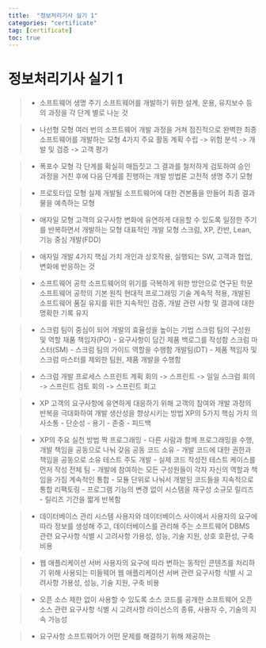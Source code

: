 ```yaml
---
title:  "정보처리기사 실기 1"
categories: "certificate"
tag: [certificate]
toc: true
---
```


# 정보처리기사 실기 1

> - 소프트웨어 생명 주기
>   소프트웨어를 개발하기 위한 설계, 운용, 유지보수 등의 과정을 각 단계 별로 나눈 것

> - 나선형 모형
>   여러 번의 소프트웨어 개발 과정을 거쳐 점진적으로 완벽한 최종 소프트웨어를 개발하는 모형
> 4가지 주요 활동
> 계획 수립 -> 위험 분석 -> 개발 및 검증 -> 고객 평가

> - 폭포수 모형
>   각 단계를 확실히 매듭짓고 그 결과를 철저하게 검토하여 승인 과정을 거친 후에 다음 단계를 진행하는 개발 방법론
> 고전적 생명 주기 모형

> - 프로토타입 모형
>   실제 개발될 소프트웨어에 대한 견본품을 만들어 최종 결과물을 예측하는 모형

> - 애자일 모형
>   고객의 요구사항 변화에 유연하게 대응할 수 있도록 일정한 주기를 반복하면서 개발하는 모형
> 대표적인 개발 모형
> 스크럼, XP, 칸반, Lean, 기능 중심 개발(FDD)

> - 애자일 개발 4가지 핵심 가치
>   개인과 상호작용, 실행되는 SW, 고객과 협업, 변화에 반응하는 것

> - 소프트웨어 공학
>   소프트웨어의 위기를 극복하게 위한 방안으로 연구된 학문
> 소프트웨어 공학의 기본 원칙
> 현대적 프로그래밍 기술 계속적 적용, 
> 개발된 소프트웨어 품질 유지를 위한 지속적인 검증,
> 개발 관련 사항 및 결과에 대한명확한 기록 유지

> - 스크럼
>   팀이 중심이 되어 개발의 효율성을 높이는 기법
> 스크럼 팀의 구성원 및 역할
> 재품 책임자(PO) - 요구사항이 담긴 제품 백로그를 작성함
> 스크럼 마스터(SM) - 스크럼 팀의 가이드 역할을 수행함
> 개발팀(DT) - 제품 책임자 및 스크럼 마스터를 제외한 팀원, 제품 개발을 수행함

> - 스크럼 개발 프로세스
>   스프린트 계획 회의 -> 스프린트 -> 일일 스크럼 회의 -> 스프린트 검토 회의 -> 스프린트 회고

> - XP 
>   고객의 요구사항에 유연하게 대응하기 위해 고객의 참여와 개발 과정의 반복을 극대화하여 개발 생산성을 향상시키는 방법
> XP의 5가지 핵심 가치
> 의사소통 - 단순성 - 용기 - 존중 - 피드백

> - XP의 주요 실천 방법
>   짝 프로그래밍 - 다른 사람과 함께 프로그래밍을 수행, 개발 책임을 공동으로 나눠 갖음
> 공동 코드 소유 - 개발 코드에 대한 권한과 책임을 공동으로 소유
> 테스트 주도 개발 - 실제 코드 작성전 테스트 케이스를 먼저 작성
> 전체 팀 - 개발에 참여하는 모든 구성원들이 각자 자신의 역할과 책임을 가짐
> 계속적인 통합 - 모듈 단위로 나눠서 개발된 코드들을 지속적으로 통합
> 리팩토링 - 프로그램 기능의 변경 없이 시스템을 재구성
> 소규모 릴리즈 - 릴리즈 기간을 짧게 반복함

> - 데이터베이스 관리 시스템
>   사용자와 데이터베이스 사이에서 사용자의 요구에 따라 정보를 생성해 주고, 데이터베이스를 관리해 주는 소프트웨어
> DBMS 관련 요구사항 식별 시 고려사항
> 가용성, 성능, 기술 지원, 상호 호환성, 구축 비용

> - 웹 애플리케이션 서버
>   사용자의 요구에 따라 변하는 동적인 콘텐츠를 처리하기 위해 사용되는 미들웨어
> 웹 애플리케이션 서버 관련 요구사항 식별 시 고려사항
> 가용성, 성능, 기술 지원, 구축 비용

> - 오픈 소스
>   제한 없이 사용할 수 있도록 소스 코드를 공개한 소프트웨어
> 오픈 소스 관련 요구사항 식별 시 고려사항
> 라이선스의 종류, 사용자 수, 기술의 지속 가능성

> - 요구사항
>   소프트웨어가 어떤 문제를 해결하기 위해 제공하는






